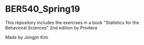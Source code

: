 # BER540_Spring19

This repository includes the exercises in a book "Statistics for the Behavioral Sciences" 2nd edition by Privitera

Made by Jongjin Kim
